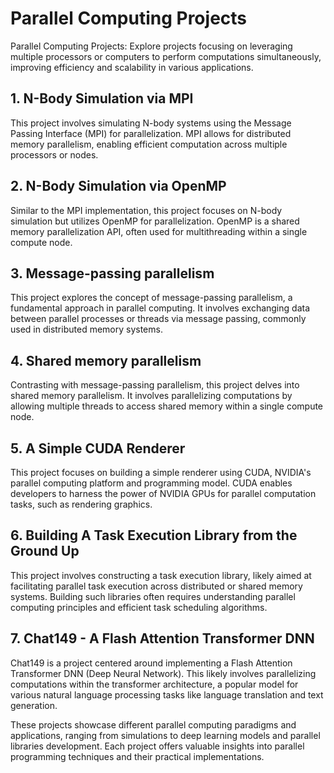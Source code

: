 # Parallel Computing Projects
Parallel Computing Projects: Explore projects focusing on leveraging multiple processors or computers to perform computations simultaneously, improving efficiency and scalability in various applications.

## 1. N-Body Simulation via MPI

This project involves simulating N-body systems using the Message Passing Interface (MPI) for parallelization. MPI allows for distributed memory parallelism, enabling efficient computation across multiple processors or nodes.

## 2. N-Body Simulation via OpenMP

Similar to the MPI implementation, this project focuses on N-body simulation but utilizes OpenMP for parallelization. OpenMP is a shared memory parallelization API, often used for multithreading within a single compute node.

## 3. Message-passing parallelism

This project explores the concept of message-passing parallelism, a fundamental approach in parallel computing. It involves exchanging data between parallel processes or threads via message passing, commonly used in distributed memory systems.

## 4. Shared memory parallelism

Contrasting with message-passing parallelism, this project delves into shared memory parallelism. It involves parallelizing computations by allowing multiple threads to access shared memory within a single compute node.

## 5. A Simple CUDA Renderer

This project focuses on building a simple renderer using CUDA, NVIDIA's parallel computing platform and programming model. CUDA enables developers to harness the power of NVIDIA GPUs for parallel computation tasks, such as rendering graphics.

## 6. Building A Task Execution Library from the Ground Up

This project involves constructing a task execution library, likely aimed at facilitating parallel task execution across distributed or shared memory systems. Building such libraries often requires understanding parallel computing principles and efficient task scheduling algorithms.

## 7. Chat149 - A Flash Attention Transformer DNN

Chat149 is a project centered around implementing a Flash Attention Transformer DNN (Deep Neural Network). This likely involves parallelizing computations within the transformer architecture, a popular model for various natural language processing tasks like language translation and text generation.

These projects showcase different parallel computing paradigms and applications, ranging from simulations to deep learning models and parallel libraries development. Each project offers valuable insights into parallel programming techniques and their practical implementations.

